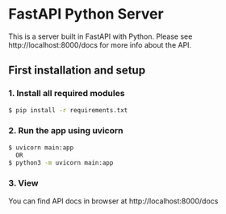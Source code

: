 # FastAPI Python Server

This is a server built in FastAPI with Python. Please see http://localhost:8000/docs for more info about the API.

## First installation and setup

### 1. Install all required modules

```bash
$ pip install -r requirements.txt
```

### 2. Run the app using uvicorn

```bash
$ uvicorn main:app
  OR
$ python3 -m uvicorn main:app
```

### 3. View

You can find API docs in browser at http://localhost:8000/docs

